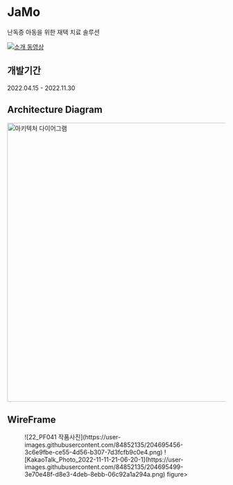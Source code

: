 # JaMo 
난독증 아동을 위한 재택 치료 솔루션

[![소개 동영상](https://www.youtube.com/watch?v=YmOa3uJnWNo'/0.jpg)](https://www.youtube.com/watch?v=YmOa3uJnWNo)

## 개발기간
2022.04.15 - 2022.11.30







## Architecture Diagram
<img width="644" alt="아키텍처 다이어그램" src="https://user-images.githubusercontent.com/84852135/204695038-0c71a3eb-8eae-4de1-bb01-143a58a73a53.png">

## WireFrame

<figure class="half">
    ![22_PF041 작품사진](https://user-images.githubusercontent.com/84852135/204695456-3c6e9fbe-ce55-4d56-b307-7d3fcfb9c0e4.png)
    ![KakaoTalk_Photo_2022-11-11-21-06-20-1](https://user-images.githubusercontent.com/84852135/204695499-3e70e48f-d8e3-4deb-8ebb-06c92a1a294a.png)
figure>


